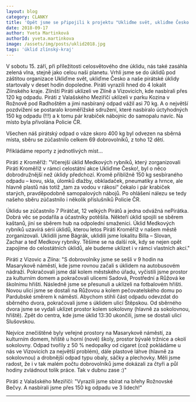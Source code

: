```yaml
---
layout: blog
category: CLANKY
title: 'Opět jsme se připojili k projektu "Ukliďme svět, ukliďme Česko!"'
date: 2018-09-17
author: Yveta Martinková
authorId: yveta.martinkova
image: /assets/img/posts/uklid2018.jpg
tags: 'úklid zlínský-kraj'
---
```

V sobotu 15. září, při příležitosti celosvětového dne úklidu, nás také zasáhla zelená vlna, stejně jako celou naši planetu. Vrhli jsme se do úklidů pod záštitou organizace Ukliďme svět, ukliďme Česko a naše pirátské úklidy startovaly v deset hodin dopoledne. Piráti vyrazili hned do 4 lokalit Zlínského kraje. Zlínští Piráti uklízeli ve Zlíně a Vizovicích, kde nasbírali přes 120 kg odpadu. Piráti z Valašského Meziříčí uklízeli v parku Kozina v Rožnově pod Radhoštěm a jimi nasbíraný odpad vážil asi 70 kg. A o největší pozdvižení se postaralo kroměřížské sdružení, které nasbíralo úctyhodných 150 kg odpadu (!!!) a k tomu pár krabiček nábojnic do samopalu navíc. Na místo byla přivolána Policie ČR.

Všechen náš pirátský odpad o váze skoro 400 kg byl odvezen na sběrná místa, sběru se zúčastnilo celkem 69 dobrovolníků, z toho 12 dětí.

Přikládáme reporty z jednotlivých míst...

Piráti z Kroměříž: "Včerejší úklid Medkových rybníků, který zorganizovali Piráti Kroměříž v rámci celostátní akce Ukliďme Česko!, byl o něco dobrodružnější než úklidy předchozí. Kromě přibližně 150 kg sesbíraného odpadu – kovu, skla, úlomků dlažby, obkladaček, pneumatiky a hrnce, ale hlavně plastů  nás totiž „tam za vodou v rákosí“ čekalo i pár krabiček starých, pravděpodobně samopalových nábojů. Po ohlášení nálezu se tedy našeho sběru zúčastnilo i několik příslušníků Policie ČR.

Úklidu se zúčastnilo 7 Pirátčat, 12 velkých Pirátů a jedna odvážná nePirátka. Dobrá věc se podařila a účastníky potěšila. Někteří úklid spojili se sběrem kaštanů, jiní se sběrem hub na odpolední smaženici. Úklid Medkových rybníků uzavírá sérií úklidů, kterou letos Piráti Kroměříž v našem městě zorganizovali. Uklidili jsme Bágrák, uklidili jsme lokalitu Billa – Slovan, Zachar a teď Medkovy rybníky. Těšíme se na další rok, kdy se nejen opět zapojíme do celostátních úklidů, ale budeme uklízet i v rámci vlastních akcí."

Piráti z Vizovic a Zlína: "S dobrovolníky jsme se sešli v 9 hodin na Masarykově náměstí, kde jsme rovnou začali s úklidem na autobusovém nádraží. Pokračovali jsme dál kolem městského úřadu, vyčistili jsme prostor za kulturním domem a pokračovali ulicemi Sadová, Prostřední a Růžová ke školnímu hřišti. Následně jsme se přesunuli a uklízeli na fotbalovém hřišti. Novou ulicí jsme se dostali na Růžovou a kolem pečovatelského domu po Pardubské směrem k náměstí. Abychom stihli část odpadu odevzdat do sběrného dvora, pokračovali jsme s úklidem ulicí Štěpskou. Od sběrného dvora jsme se vydali uklízet prostor kolem sokolovny (hlavně za sokolovnou, hřiště). Zpět do centra, kde jsme úklid 13:30 ukončili, jsme se dostali ulicí Slušovskou.

Nejvíce znečištěné byly veřejné prostory na Masarykově náměstí, za kulturním domem, hřiště u horní (nové) školy, prostor bývalé tržnice a okolí sokolovny.
Odpad tvořily z 50 % nedopalky od cigaret (což pokládáme u nás ve Vizovicích za největší problém), dále plastové láhve (hlavně za sokolovnou) a drobnější odpad typu obaly, sáčky a plechovky.
Měli jsme radost, že i v tak malém počtu dobrovolníků jsme dokázali za čtyři a půl hodiny zvládnout tolik práce. Tak v dubnu zase :)"

Piráti z Valašského Meziříčí: "Vyrazili jsme sbírat na břehy Rožnovské Bečvy. A nasbírali jsme přes 150 kg odpadu ve 3 lidech!"

- - -
